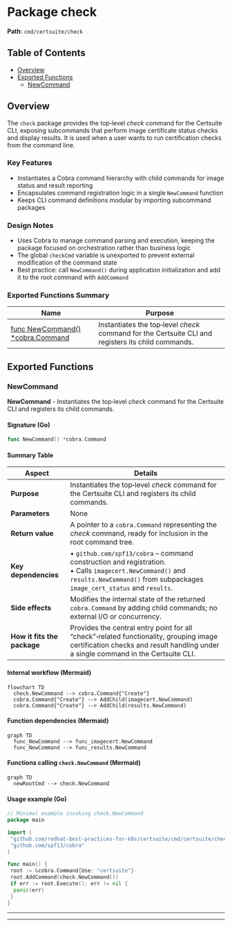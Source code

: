# Package check

**Path**: `cmd/certsuite/check`

## Table of Contents

- [Overview](#overview)
- [Exported Functions](#exported-functions)
  - [NewCommand](#newcommand)

## Overview

The `check` package provides the top‑level *check* command for the Certsuite CLI, exposing subcommands that perform image certificate status checks and display results. It is used when a user wants to run certification checks from the command line.

### Key Features

- Instantiates a Cobra command hierarchy with child commands for image status and result reporting
- Encapsulates command registration logic in a single `NewCommand` function
- Keeps CLI command definitions modular by importing subcommand packages

### Design Notes

- Uses Cobra to manage command parsing and execution, keeping the package focused on orchestration rather than business logic
- The global `checkCmd` variable is unexported to prevent external modification of the command state
- Best practice: call `NewCommand()` during application initialization and add it to the root command with `AddCommand`

### Exported Functions Summary

| Name | Purpose |
|------|----------|
| [func NewCommand() *cobra.Command](#newcommand) | Instantiates the top‑level *check* command for the Certsuite CLI and registers its child commands. |

## Exported Functions

### NewCommand

**NewCommand** - Instantiates the top‑level *check* command for the Certsuite CLI and registers its child commands.

#### Signature (Go)

```go
func NewCommand() *cobra.Command
```

#### Summary Table

| Aspect | Details |
|--------|---------|
| **Purpose** | Instantiates the top‑level *check* command for the Certsuite CLI and registers its child commands. |
| **Parameters** | None |
| **Return value** | A pointer to a `cobra.Command` representing the *check* command, ready for inclusion in the root command tree. |
| **Key dependencies** | • `github.com/spf13/cobra` – command construction and registration.<br>• Calls `imagecert.NewCommand()` and `results.NewCommand()` from subpackages `image_cert_status` and `results`. |
| **Side effects** | Modifies the internal state of the returned `cobra.Command` by adding child commands; no external I/O or concurrency. |
| **How it fits the package** | Provides the central entry point for all “check”‑related functionality, grouping image certification checks and result handling under a single command in the Certsuite CLI. |

#### Internal workflow (Mermaid)

```mermaid
flowchart TD
  check.NewCommand --> cobra.Command{"Create"}
  cobra.Command{"Create"} --> AddChild(imagecert.NewCommand)
  cobra.Command{"Create"} --> AddChild(results.NewCommand)
```

#### Function dependencies (Mermaid)

```mermaid
graph TD
  func_NewCommand --> func_imagecert.NewCommand
  func_NewCommand --> func_results.NewCommand
```

#### Functions calling `check.NewCommand` (Mermaid)

```mermaid
graph TD
  newRootCmd --> check.NewCommand
```

#### Usage example (Go)

```go
// Minimal example invoking check.NewCommand
package main

import (
 "github.com/redhat-best-practices-for-k8s/certsuite/cmd/certsuite/check"
 "github.com/spf13/cobra"
)

func main() {
 root := &cobra.Command{Use: "certsuite"}
 root.AddCommand(check.NewCommand())
 if err := root.Execute(); err != nil {
  panic(err)
 }
}
```

---

---
